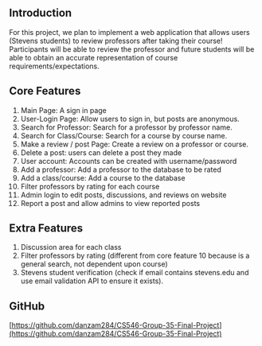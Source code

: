 ## **Introduction**

For this project, we plan to implement a web application that allows users (Stevens students) to review professors after taking their course! Participants will be able to review the professor and future students will be able to obtain an accurate representation of course requirements/expectations. 


## **Core Features**



1. Main Page: A sign in page 
2. User-Login Page: Allow users to sign in, but posts are anonymous.
3. Search for Professor: Search for a professor by professor name.
4. Search for Class/Course: Search for a course by course name.
5. Make a review / post Page: Create a review on a professor or course.
6. Delete a post: users can delete a post they made
7. User account: Accounts can be created with username/password
8. Add a professor: Add a professor to the database to be rated
9. Add a class/course: Add a course to the database
10. Filter professors by rating for each course
11. Admin login to edit posts, discussions, and reviews on website
12. Report a post and allow admins to view reported posts


## **Extra Features**



1. Discussion area for each class
2. Filter professors by rating (different from core feature 10 because is a general search, not dependent upon course)
3. Stevens student verification (check if email contains stevens.edu and use email validation API to ensure it exists).


## **GitHub**

[https://github.com/danzam284/CS546-Group-35-Final-Project](https://github.com/danzam284/CS546-Group-35-Final-Project)
